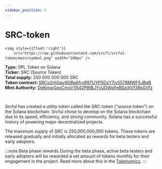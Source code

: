 ```yaml
---
sidebar_position: 5
---
```


# SRC-token
<div class="alert alert--primary" role="alert">
   
    <img style={{float:'right'}} 
        src="https://raw.githubusercontent.com/srcfl/srcful-token/main/symbol.png" width="100px" />
       
<b>Type:</b> SPL Token on Solana<br />
<b>Ticker:</b> SRC (Source Token)<br />
<b>Total supply:</b> 250 000 000 000 SRC<br />
<b>Token contract:</b> <a href="https://explorer.solana.com/address/SRCo2rhGpy9DBpAfroR97UYPSDzY7iv5578MWF5JBqB/">SRCo2rhGpy9DBpAfroR97UYPSDzY7iv5578MWF5JBqB</a><br />
<b>Mint Authority:</b> <a href="https://explorer.solana.com/address/DqKmwGexCmxV1j542P8tBJYxUDWpFeBSzjXVf38kGVfz">DqKmwGexCmxV1j542P8tBJYxUDWpFeBSzjXVf38kGVfz</a>
</div><br />

Srcful has created a utility token called the SRC-token ("source token") on the Solana blockchain. Srcful chose to develop on the Solana blockchain due to its speed, efficiency, and strong community. Solana has a successful history of powering major decentralized projects.

The maximum supply of SRC is 250,000,000,000 tokens. These tokens are released gradually and initially allocated as rewards for beta testers and early adopters.

:::note Beta phase rewards
During the beta phase, active beta testers and early adopters will be rewarded a set amount of tokens monthly for their engagement in the project. Read more about this in the <a href="../Tokenomics/Distribution/">Tokenomics</a>.
:::

<!-- The amount of SRC-tokens distributed to Energy Gateways depends on the value of their work to the overall network. To earn SRC-tokens, users must demonstrate that their distributed energy resources (DERs) are connected and produce green energy. This is called Proof-of-Source. DER owners can also earn SRC-tokens by allowing a flexibility service provider to use their DERs as a flexible resource, a process called Proof-of-Control. Both of these actions can be completed through the Srcful Energy Gateway. By providing Proof-of-Source and participating in Proof-of-Control, users can earn SRC-tokens as a reward.

The compensation models for Proof-of-Source and Proof-of-Control may be changed in the future by the community to ensure the right incentives are in place to create the best value. 80% of all newly minted tokens will always be distributed back to the community that is participating in and supporting the development of the Srcful Network. 20% goes to founders and investors. -->

<!-- ![Distribution of SrcToken](../tokenomics/img/pos-poc-distribution.svg#gh-light-mode-only)![Distribution of SrcToken](../tokenomics/img/pos-poc-distribution-dark.svg#gh-dark-mode-only) -->